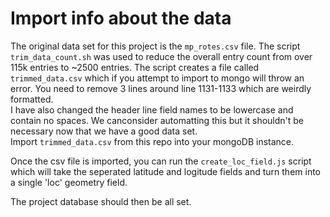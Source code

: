 # Import info about the data
The original data set for this project is the `mp_rotes.csv` file.
The script `trim_data_count.sh` was used to reduce the overall entry count from over 115k entries to ~2500 entries.
The script creates a file called `trimmed_data.csv` which if you attempt to import to mongo will throw an error. You need to remove 3 lines around line 1131-1133 which are weirdly formatted.  
I have also changed the header line field names to be lowercase and contain no spaces. We canconsider automatting this but it shouldn't be necessary now that we have a good data set.  
Import `trimmed_data.csv` from this repo into your mongoDB instance.  

Once the csv file is imported, you can run the `create_loc_field.js` script which will take the seperated latitude and logitude fields and turn them into a single 'loc' geometry field.  

The project database should then be all set.
